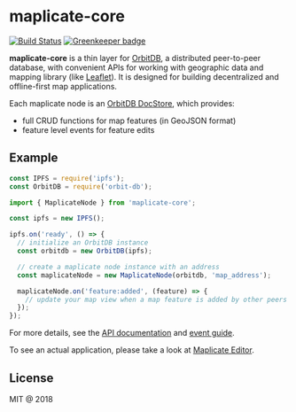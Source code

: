 # maplicate-core

[![Build Status](https://travis-ci.org/Maplicate/maplicate-core.svg?branch=master)](https://travis-ci.org/Maplicate/maplicate-core) [![Greenkeeper badge](https://badges.greenkeeper.io/Maplicate/maplicate-core.svg)](https://greenkeeper.io/)

**maplicate-core** is a thin layer for [OrbitDB](https://github.com/orbitdb/orbit-db), a distributed peer-to-peer database, with convenient APIs for working with geographic data and mapping library (like [Leaflet](https://leafletjs.com/)). It is designed for building decentralized and offline-first map applications.

Each maplicate node is an [OrbitDB DocStore](https://github.com/orbitdb/orbit-db-docstore), which provides:

* full CRUD functions for map features (in GeoJSON format)
* feature level events for feature edits

## Example

``` javascript
const IPFS = require('ipfs');
const OrbitDB = require('orbit-db');

import { MaplicateNode } from 'maplicate-core';

const ipfs = new IPFS();

ipfs.on('ready', () => {
  // initialize an OrbitDB instance
  const orbitdb = new OrbitDB(ipfs);

  // create a maplicate node instance with an address
  const maplicateNode = new MaplicateNode(orbitdb, 'map_address');

  maplicateNode.on('feature:added', (feature) => {
    // update your map view when a map feature is added by other peers
  });
});
```

For more details, see the [API documentation](https://maplicate.github.io/maplicate-core/) and [event guide](./docs/events.md).

To see an actual application, please take a look at [Maplicate Editor](https://github.com/Maplicate/maplicate-editor).

## License

MIT @ 2018
